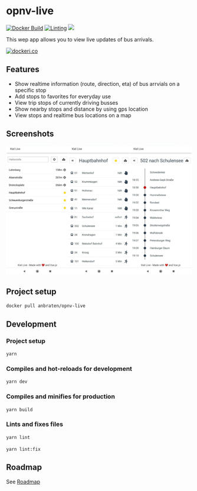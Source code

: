 # opnv-live
[![Docker Build](https://github.com/anbraten/opnv-live/workflows/Docker%20Build/badge.svg)](https://github.com/anbraten/opnv-live/actions?query=workflow%3A%22Docker+Build%22)
[![Linting](https://github.com/anbraten/opnv-live/workflows/Linting/badge.svg)](https://github.com/anbraten/opnv-live/actions?query=workflow%3ALinting)
[![](https://images.microbadger.com/badges/image/anbraten/opnv-live.svg)](https://microbadger.com/images/anbraten/opnv-live "Get your own image badge on microbadger.com")

This wep app allows you to view live updates of bus arrivals.

[![dockeri.co](https://dockeri.co/image/anbraten/opnv-live)](https://hub.docker.com/r/anbraten/opnv-live)

## Features
* Show realtime information (route, direction, eta) of bus arrvials on a specific stop
* Add stops to favorites for everyday use
* View trip stops of currently driving busses
* Show nearby stops and distance by using gps location
* View stops and realtime bus locations on a map

## Screenshots
![Screenshot](screenshot.jpg)

## Project setup
```
docker pull anbraten/opnv-live
```

## Development

### Project setup
```
yarn
```

### Compiles and hot-reloads for development
```
yarn dev
```

### Compiles and minifies for production
```
yarn build
```

### Lints and fixes files
```
yarn lint

yarn lint:fix
```

## Roadmap
See [Roadmap](https://github.com/anbraten/opnv-live/projects/1)
